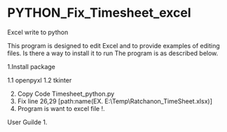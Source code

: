 # PYTHON_Fix_Timesheet_excel
Excel write to python 

This program is designed to edit Excel and to provide examples of editing files. Is there a way to install it to run The program is as described below.

1.Install package 

 1.1 openpyxl
 1.2 tkinter
 
2. Copy Code Timesheet_python.py
3. Fix line 26,29 [path:name(EX. E:\Temp\Ratchanon_TimeSheet.xlsx)]
4. Program is want to excel file !.

User Guilde
1.
